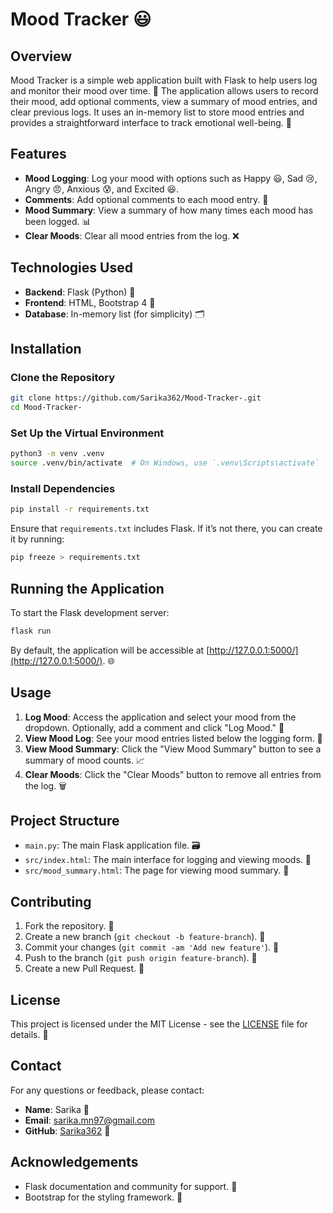 
# Mood Tracker 😃

## Overview

Mood Tracker is a simple web application built with Flask to help users log and monitor their mood over time. 🌟 The application allows users to record their mood, add optional comments, view a summary of mood entries, and clear previous logs. It uses an in-memory list to store mood entries and provides a straightforward interface to track emotional well-being. 💭

## Features

- **Mood Logging**: Log your mood with options such as Happy 😃, Sad 😢, Angry 😠, Anxious 😰, and Excited 😆.
- **Comments**: Add optional comments to each mood entry. 💬
- **Mood Summary**: View a summary of how many times each mood has been logged. 📊
- **Clear Moods**: Clear all mood entries from the log. ❌

## Technologies Used

- **Backend**: Flask (Python) 🐍
- **Frontend**: HTML, Bootstrap 4 🎨
- **Database**: In-memory list (for simplicity) 🗂️

## Installation

### Clone the Repository

```bash
git clone https://github.com/Sarika362/Mood-Tracker-.git
cd Mood-Tracker-
```

### Set Up the Virtual Environment

```bash
python3 -m venv .venv
source .venv/bin/activate  # On Windows, use `.venv\Scripts\activate`
```

### Install Dependencies

```bash
pip install -r requirements.txt
```

Ensure that `requirements.txt` includes Flask. If it’s not there, you can create it by running:

```bash
pip freeze > requirements.txt
```

## Running the Application

To start the Flask development server:

```bash
flask run
```

By default, the application will be accessible at [http://127.0.0.1:5000/](http://127.0.0.1:5000/). 🌐

## Usage

1. **Log Mood**: Access the application and select your mood from the dropdown. Optionally, add a comment and click "Log Mood." 📝
2. **View Mood Log**: See your mood entries listed below the logging form. 📜
3. **View Mood Summary**: Click the "View Mood Summary" button to see a summary of mood counts. 📈
4. **Clear Moods**: Click the "Clear Moods" button to remove all entries from the log. 🗑️

## Project Structure

- `main.py`: The main Flask application file. 🗃️
- `src/index.html`: The main interface for logging and viewing moods. 📄
- `src/mood_summary.html`: The page for viewing mood summary. 📄

## Contributing

1. Fork the repository. 🍴
2. Create a new branch (`git checkout -b feature-branch`). 🌿
3. Commit your changes (`git commit -am 'Add new feature'`). 📝
4. Push to the branch (`git push origin feature-branch`). 🚀
5. Create a new Pull Request. 🔄

## License

This project is licensed under the MIT License - see the [LICENSE](LICENSE) file for details. 📜

## Contact

For any questions or feedback, please contact:

- **Name**: Sarika 🌟
- **Email**: [sarika.mn97@gmail.com](mailto:sarika.mn97@gmail.com)
- **GitHub**: [Sarika362](https://github.com/Sarika362) 🐙

## Acknowledgements

- Flask documentation and community for support. 🙏
- Bootstrap for the styling framework. 🎨
